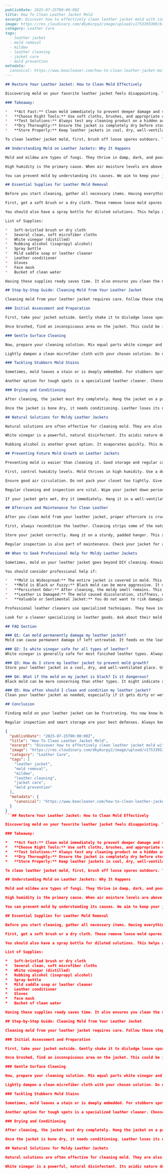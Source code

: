 ```markdown
---
publishDate: 2025-07-25T00:00:00Z
title: How To Clean Leather Jacket Mold
excerpt: Discover how to effectively clean leather jacket mold with simple steps and prevent future growth. Restore your cherished leather jacket today!
image: https://res.cloudinary.com/dky6urpy2/image/upload/v1753395309/blog_image_1753395309_lzeehc.webp
category: Leather Care
tags:
  - leather jacket
  - mold removal
  - mildew
  - leather cleaning
  - jacket care
  - mold prevention
metadata:
  canonical: https://www.beacleaner.com/how-to-clean-leather-jacket-mold
---

## Restore Your Leather Jacket: How to Clean Mold Effectively

Discovering mold on your favorite leather jacket feels disappointing. This common issue happens due to moisture and improper storage. You do not need to discard your jacket. With the right approach, you can restore its original beauty. Learning how to clean leather jacket mold is easy. This guide offers a complete plan to remove mold. It also provides steps to prevent its return. We will discuss essential supplies and detailed cleaning methods. We will also cover proper aftercare. Get ready to bring your leather jacket back to life.

### Takeaway:

*   **Act Fast:** Clean mold immediately to prevent deeper damage and stubborn stains.
*   **Choose Right Tools:** Use soft cloths, brushes, and appropriate cleaning solutions for leather.
*   **Test Solutions:** Always test any cleaning product on a hidden area first.
*   **Dry Thoroughly:** Ensure the jacket is completely dry before storage to prevent re-growth.
*   **Store Properly:** Keep leather jackets in cool, dry, well-ventilated spaces.

To clean leather jacket mold, first, brush off loose spores outdoors. Then, wipe the affected area with a damp cloth soaked in a diluted solution of white vinegar or rubbing alcohol. Follow up with a dedicated leather cleaner and conditioner. Always ensure the jacket air dries completely in a well-ventilated area away from direct heat or sunlight.

## Understanding Mold on Leather Jackets: Why It Happens

Mold and mildew are types of fungi. They thrive in damp, dark, and poorly ventilated places. Leather jackets provide a perfect environment for them to grow. Leather is a natural material. It can absorb moisture from the air. This makes it susceptible to mold growth. If you store your jacket in a humid closet, mold will likely appear.

High humidity is the primary cause. When air moisture levels are above 60%, mold spores activate. A jacket stored close to a damp wall or in a packed wardrobe traps moisture. This creates a microclimate for fungi. Lack of airflow also contributes to mold growth. Air circulation helps to dry out moisture. Without it, moisture sits on the leather surface. This invites mold to settle and spread. Poor cleaning or spills can also leave organic matter. Mold feeds on this.

You can prevent mold by understanding its causes. We aim to keep your jacket dry and aired out. This knowledge helps you take correct preventive steps. It also prepares you for effective cleaning. Identifying the type of mold helps too. Most leather jacket mold is surface mildew. This type is easier to remove than deep-seated black mold.

## Essential Supplies for Leather Mold Removal

Before you start cleaning, gather all necessary items. Having everything ready makes the process smooth. You will need a few simple things. These items help you clean your leather jacket safely and effectively. They protect the leather while removing mold.

First, get a soft brush or a dry cloth. These remove loose mold spores from the surface. You will need several clean, soft cloths for wiping. Microfiber cloths work well because they are gentle. Next, prepare your cleaning solutions. White vinegar is excellent for killing mold. Rubbing alcohol is another good option. A mild saddle soap or a specialized leather cleaner is also useful.

You should also have a spray bottle for diluted solutions. This helps apply the cleaner evenly. Finally, a leather conditioner is crucial. This rehydrates the leather after cleaning. It keeps the leather soft and prevents cracking. Ensure you have gloves to protect your hands. A face mask is also a good idea. It prevents you from inhaling mold spores.

List of Supplies:

*   Soft-bristled brush or dry cloth
*   Several clean, soft microfiber cloths
*   White vinegar (distilled)
*   Rubbing alcohol (isopropyl alcohol)
*   Spray bottle
*   Mild saddle soap or leather cleaner
*   Leather conditioner
*   Gloves
*   Face mask
*   Bucket of clean water

Having these supplies ready saves time. It also ensures you clean the mold correctly. Do not skip any items. Each plays a role in restoring your jacket. For more general advice on cleaning mold, you might find this helpful: [How to Clean Mold with Vinegar](https://beacleaner.com/how-to-clean-mold-with-vinegar).

## Step-by-Step Guide: Cleaning Mold from Your Leather Jacket

Cleaning mold from your leather jacket requires care. Follow these steps methodically. This ensures mold removal without damaging the leather. Always work in a well-ventilated area. Outdoors is best to avoid spreading spores indoors.

### Initial Assessment and Preparation

First, take your jacket outside. Gently shake it to dislodge loose spores. Use a soft-bristled brush or a dry cloth to brush away any visible mold. Be gentle to avoid pushing spores deeper into the leather. Brush in one direction. Do not scrub hard. Pay attention to seams and pockets where mold might hide. This initial step removes surface mold. It prevents cross-contamination during the wet cleaning stages. Always wear gloves and a mask during this part. This protects your health.

Once brushed, find an inconspicuous area on the jacket. This could be inside a sleeve cuff or under the collar. You will perform a patch test here. This test ensures your cleaning solution does not discolor or damage the leather. It is a vital step for any leather cleaning. My experience tells me skipping this can lead to regrets. If the test area reacts poorly, do not use that solution.

### Gentle Surface Cleaning

Now, prepare your cleaning solution. Mix equal parts white vinegar and water in a spray bottle. White vinegar is a natural mold killer. Alternatively, you can use rubbing alcohol diluted with water (1:1 ratio). Both solutions are effective against mold. I find vinegar works well for most common molds.

Lightly dampen a clean microfiber cloth with your chosen solution. Do not saturate the cloth. You want it damp, not dripping. Gently wipe the moldy areas of the jacket. Work in small sections. Wipe from the outside of the mold patch inwards. This prevents spreading spores to clean areas. Rinse your cloth frequently in clean water. Re-dampen it with the solution. Continue wiping until all visible mold is gone. Repeat this process as needed. For detailed steps on removing mold, check out [How to Clean Mold Off Leather Jacket](https://beacleaner.com/how-to-clean-mold-off-leather-jacket).

### Tackling Stubborn Mold Stains

Sometimes, mold leaves a stain or is deeply embedded. For stubborn spots, apply a small amount of mild saddle soap. Saddle soap is made for cleaning leather. Apply it with a damp cloth in a circular motion. This creates a light foam. The soap lifts dirt and mold residue from the leather's pores. Wipe away the soap residue with a separate clean, damp cloth. Make sure no soap film remains.

Another option for tough spots is a specialized leather cleaner. Choose one designed for your leather type. Follow the product instructions carefully. Some cleaners might require different application methods. Always test these cleaners on a hidden spot first. My experience has shown that patience is key here. Do not rush the process. If you face mildew specifically, this guide might help: [How to Clean Mildew Off Leather Jacket](https://beacleaner.com/how-to-clean-mildew-off-leather-jacket).

### Drying and Conditioning

After cleaning, the jacket must dry completely. Hang the jacket on a padded hanger. Place it in a well-ventilated room. Ensure it is away from direct sunlight or heat sources. Heat can dry leather too quickly, causing it to crack. Air circulation is vital for thorough drying. This step prevents mold from returning. It also preserves the leather's integrity. It might take 24 to 48 hours for the jacket to dry completely.

Once the jacket is bone dry, it needs conditioning. Leather loses its natural oils during cleaning. A good leather conditioner replenishes these oils. It keeps the leather soft, supple, and protected. Apply a small amount of conditioner to a clean cloth. Rub it into the leather in circular motions. Work in small sections. Let the conditioner absorb for a few minutes. Then, buff off any excess with another clean cloth. This step restores the jacket's luster. It also creates a protective barrier against future moisture. For a complete overview of leather jacket care, you might find this article useful: [How to Wash a Leather Jacket](https://beacleaner.com/how-to-wash-a-leather-jacket).

## Natural Solutions for Moldy Leather Jackets

Natural solutions are often effective for cleaning mold. They are also gentle on leather. White vinegar and rubbing alcohol are two common choices. Both have antifungal properties. They kill mold spores without harsh chemicals. This makes them safe for most leather types.

White vinegar is a powerful, natural disinfectant. Its acidic nature destroys mold. Mix equal parts white distilled vinegar and water. Use this solution for wiping down your jacket. The vinegar smell disappears as the jacket dries. I often use this method myself. It is simple and effective. It does not stain leather if used correctly. Ensure you dry the jacket thoroughly after using vinegar. This prevents any lingering moisture issues. Many people find success using vinegar for various mold issues, as discussed in [How to Clean Mold with Vinegar](https://beacleaner.com/how-to-clean-mold-with-vinegar).

Rubbing alcohol is another great option. It evaporates quickly. This makes it less likely to leave moisture behind. Mix rubbing alcohol with an equal amount of water. Apply this solution with a clean cloth. Alcohol is especially good for killing surface mold quickly. It also sanitizes the leather. Always test it first on an unseen area. Some very delicate leather types might react to alcohol. I suggest using isopropyl alcohol, commonly known as rubbing alcohol. Its quick drying property is a big plus. It makes the cleaning process more efficient.

## Preventing Future Mold Growth on Leather Jackets

Preventing mold is easier than cleaning it. Good storage and regular care keep your leather jacket safe. A little effort now saves you a lot of trouble later. This section outlines key prevention strategies. They help maintain your jacket's condition.

First, control humidity levels. Mold thrives in high humidity. Use a dehumidifier in your closet or storage area. This keeps the air dry. Aim for humidity levels below 50%. Silica gel packets can also absorb moisture. Place them in your closet or jacket storage bags. They are a simple, effective solution. These small packets draw moisture from the air. This protects your leather items.

Ensure good air circulation. Do not pack your closet too tightly. Give each jacket room to breathe. Airflow helps dissipate moisture. It prevents stagnant air. Hang your jacket on a padded hanger. This maintains its shape. It also allows air to circulate around it. Avoid storing leather jackets in plastic bags. Plastic traps moisture. This creates a perfect environment for mold. Use breathable garment bags instead.

Regular cleaning and inspection are vital. Wipe your jacket down periodically. Use a dry, soft cloth to remove dust and dirt. This prevents buildup that mold could feed on. Check for any signs of mold growth, especially in humid months. Catching mold early makes it easier to remove. I inspect my leather jackets every few months. This quick check helps me catch issues before they become big problems. For broader tips on keeping jackets clean without full washing, explore [How to Clean Jacket Without Washing](https://beacleaner.com/how-to-clean-jacket-without-washing).

If your jacket gets wet, dry it immediately. Hang it in a well-ventilated area. Do not use direct heat. Let it air dry naturally. Once dry, condition the leather. This replenishes moisture. It also protects the surface. Proper drying is perhaps the most important preventive step. It removes the moisture that mold needs to grow.

## Aftercare and Maintenance for Clean Leather

After you clean mold from your leather jacket, proper aftercare is crucial. This step ensures the leather stays healthy. It also helps prevent future mold issues. Maintenance extends the life of your beloved jacket. It keeps it looking its best for years.

First, always recondition the leather. Cleaning strips some of the natural oils from the leather. A good quality leather conditioner restores these oils. Apply it evenly with a clean, soft cloth. Work it into the leather in small sections. This makes the leather supple. It also creates a barrier against moisture. Condition your jacket every 3-6 months. More frequent conditioning might be needed in dry climates.

Store your jacket correctly. Hang it on a sturdy, padded hanger. This supports its shape. Place it in a cool, dry, and well-ventilated closet. Avoid direct sunlight. Sunlight can fade and dry out leather. Keep it away from heat sources like radiators. These can cause leather to crack. Never store your leather jacket in a plastic bag. Plastic traps humidity. Use a breathable cotton garment bag instead. This protects it from dust while allowing air to circulate.

Regular inspection is also part of maintenance. Check your jacket for any new mold growth, especially during humid seasons. Look for any dull spots or dry areas. Address these quickly. Wipe down your jacket with a dry cloth periodically. This removes dust and light dirt. This simple habit keeps your jacket clean. It also helps you spot potential problems early. By following these steps, you safeguard your leather investment. You ensure it remains a stylish and durable part of your wardrobe. If you need to clean a really mouldy jacket, the process is similar: [How to Clean a Mouldy Leather Jacket](https://beacleaner.com/how-to-clean-a-mouldy-leather-jacket).

## When to Seek Professional Help for Moldy Leather Jackets

Sometimes, mold on your leather jacket goes beyond DIY cleaning. Knowing when to call a professional is important. It can save your jacket from permanent damage. Professionals have tools and knowledge for severe cases.

You should consider professional help if:

*   **Mold is Widespread:** The entire jacket is covered in mold. This indicates a deep-seated problem.
*   **Mold is Black or Fuzzy:** Black mold can be more aggressive. It might also be hazardous to health. Fuzzy mold often means a deeper infestation.
*   **Persistent Odor:** After cleaning, the moldy smell remains. This means spores are still present.
*   **Leather is Damaged:** The mold caused discoloration, stiffness, or cracks. Professionals can assess and repair such damage.
*   **Valuable or Sentimental Jacket:** You do not want to risk damaging a cherished item. A professional ensures proper care.

Professional leather cleaners use specialized techniques. They have industrial-grade cleaning agents. These remove mold effectively. They also restore leather's condition. They can re-dye faded areas. They can also recondition stiff leather. They understand different leather types. They know how to treat each one.

Look for a cleaner specializing in leather goods. Ask about their mold removal process. Check reviews. A good professional can work wonders. They can restore your jacket to its former glory. This investment protects your jacket. It also ensures it is safe to wear again. Do not hesitate to seek expert advice when needed. It is a smart decision for serious mold issues.

## FAQ Section

### Q1: Can mold permanently damage my leather jacket?
Mold can cause permanent damage if left untreated. It feeds on the leather's natural oils. This leads to dryness, discoloration, and cracking. Early removal prevents these issues. Surface mold is generally easier to clean than deeply embedded mold. Act quickly to preserve your jacket.

### Q2: Is white vinegar safe for all types of leather?
White vinegar is generally safe for most finished leather types. Always dilute it with water (1:1 ratio). Test it on an inconspicuous area first. This step ensures no discoloration or damage occurs. Avoid using it on suede or nubuck leather. These require specialized cleaning methods.

### Q3: How do I store my leather jacket to prevent mold growth?
Store your leather jacket in a cool, dry, and well-ventilated place. Use a sturdy, padded hanger. Avoid plastic bags, which trap moisture. Opt for breathable garment bags instead. Consider using a dehumidifier or silica gel packets in your closet to control humidity.

### Q4: What if the mold on my jacket is black? Is it dangerous?
Black mold can be more concerning than other types. It might indicate a more severe infestation. While not all black mold is toxic, it is best to handle it with caution. Wear gloves and a mask. If the black mold is widespread or you are concerned, seek professional cleaning.

### Q5: How often should I clean and condition my leather jacket?
Clean your leather jacket as needed, especially if it gets dirty or wet. Condition it every 3 to 6 months. This replenishes its oils. It also keeps the leather supple and protected. Regular maintenance prevents many common issues. It ensures your jacket lasts longer.

## Conclusion

Finding mold on your leather jacket can be frustrating. You now know how to tackle this problem directly. We covered identifying mold, gathering supplies, and performing detailed cleaning. You learned about natural solutions like vinegar and alcohol. We also discussed crucial prevention and aftercare steps. Remember, timely action and proper care protect your leather.

Regular inspection and smart storage are your best defenses. Always keep your jacket dry. Ensure good air circulation around it. If the mold is severe or persistent, do not hesitate to seek professional help. Your leather jacket is an investment. Giving it proper care ensures it remains a stylish part of your wardrobe. Take action today. Restore your favorite leather jacket to its clean, pristine condition. This guide empowers you to effectively clean leather jacket mold. It helps you keep your leather looking great for many years.
```
```json
{
  "publishDate": "2025-07-25T00:00:00Z",
  "title": "How To Clean Leather Jacket Mold",
  "excerpt": "Discover how to effectively clean leather jacket mold with simple steps and prevent future growth. Restore your cherished leather jacket today!",
  "image": "https://res.cloudinary.com/dky6urpy2/image/upload/v1753395309/blog_image_1753395309_lzeehc.webp",
  "category": "Leather Care",
  "tags": [
    "leather jacket",
    "mold removal",
    "mildew",
    "leather cleaning",
    "jacket care",
    "mold prevention"
  ],
  "metadata": {
    "canonical": "https://www.beacleaner.com/how-to-clean-leather-jacket-mold"
  }
}
```## Restore Your Leather Jacket: How to Clean Mold Effectively

Discovering mold on your favorite leather jacket feels disappointing. This common issue happens due to moisture and improper storage. You do not need to discard your jacket. With the right approach, you can restore its original beauty. Learning how to clean leather jacket mold is easy. This guide offers a complete plan to remove mold. It also provides steps to prevent its return. We will discuss essential supplies and detailed cleaning methods. We will also cover proper aftercare. Get ready to bring your leather jacket back to life.

### Takeaway:

*   **Act Fast:** Clean mold immediately to prevent deeper damage and stubborn stains.
*   **Choose Right Tools:** Use soft cloths, brushes, and appropriate cleaning solutions for leather.
*   **Test Solutions:** Always test any cleaning product on a hidden area first.
*   **Dry Thoroughly:** Ensure the jacket is completely dry before storage to prevent re-growth.
*   **Store Properly:** Keep leather jackets in cool, dry, well-ventilated spaces.

To clean leather jacket mold, first, brush off loose spores outdoors. Then, wipe the affected area with a damp cloth soaked in a diluted solution of white vinegar or rubbing alcohol. Follow up with a dedicated leather cleaner and conditioner. Always ensure the jacket air dries completely in a well-ventilated area away from direct heat or sunlight.

## Understanding Mold on Leather Jackets: Why It Happens

Mold and mildew are types of fungi. They thrive in damp, dark, and poorly ventilated places. Leather jackets provide a perfect environment for them to grow. Leather is a natural material. It can absorb moisture from the air. This makes it susceptible to mold growth. If you store your jacket in a humid closet, mold will likely appear.

High humidity is the primary cause. When air moisture levels are above 60%, mold spores activate. A jacket stored close to a damp wall or in a packed wardrobe traps moisture. This creates a microclimate for fungi. Lack of airflow also contributes to mold growth. Air circulation helps to dry out moisture. Without it, moisture sits on the leather surface. This invites mold to settle and spread. Poor cleaning or spills can also leave organic matter. Mold feeds on this.

You can prevent mold by understanding its causes. We aim to keep your jacket dry and aired out. This knowledge helps you take correct preventive steps. It also prepares you for effective cleaning. Identifying the type of mold helps too. Most leather jacket mold is surface mildew. This type is easier to remove than deep-seated black mold.

## Essential Supplies for Leather Mold Removal

Before you start cleaning, gather all necessary items. Having everything ready makes the process smooth. You will need a few simple things. These items help you clean your leather jacket safely and effectively. They protect the leather while removing mold.

First, get a soft brush or a dry cloth. These remove loose mold spores from the surface. You will need several clean, soft cloths for wiping. Microfiber cloths work well because they are gentle. Next, prepare your cleaning solutions. White vinegar is excellent for killing mold. Rubbing alcohol is another good option. A mild saddle soap or a specialized leather cleaner is also useful.

You should also have a spray bottle for diluted solutions. This helps apply the cleaner evenly. Finally, a leather conditioner is crucial. This rehydrates the leather after cleaning. It keeps the leather soft and prevents cracking. Ensure you have gloves to protect your hands. A face mask is also a good idea. It prevents you from inhaling mold spores.

List of Supplies:

*   Soft-bristled brush or dry cloth
*   Several clean, soft microfiber cloths
*   White vinegar (distilled)
*   Rubbing alcohol (isopropyl alcohol)
*   Spray bottle
*   Mild saddle soap or leather cleaner
*   Leather conditioner
*   Gloves
*   Face mask
*   Bucket of clean water

Having these supplies ready saves time. It also ensures you clean the mold correctly. Do not skip any items. Each plays a role in restoring your jacket. For more general advice on cleaning mold, you might find this helpful: [How to Clean Mold with Vinegar](https://beacleaner.com/how-to-clean-mold-with-vinegar).

## Step-by-Step Guide: Cleaning Mold from Your Leather Jacket

Cleaning mold from your leather jacket requires care. Follow these steps methodically. This ensures mold removal without damaging the leather. Always work in a well-ventilated area. Outdoors is best to avoid spreading spores indoors.

### Initial Assessment and Preparation

First, take your jacket outside. Gently shake it to dislodge loose spores. Use a soft-bristled brush or a dry cloth to brush away any visible mold. Be gentle to avoid pushing spores deeper into the leather. Brush in one direction. Do not scrub hard. Pay attention to seams and pockets where mold might hide. This initial step removes surface mold. It prevents cross-contamination during the wet cleaning stages. Always wear gloves and a mask during this part. This protects your health.

Once brushed, find an inconspicuous area on the jacket. This could be inside a sleeve cuff or under the collar. You will perform a patch test here. This test ensures your cleaning solution does not discolor or damage the leather. It is a vital step for any leather cleaning. My experience tells me skipping this can lead to regrets. If the test area reacts poorly, do not use that solution.

### Gentle Surface Cleaning

Now, prepare your cleaning solution. Mix equal parts white vinegar and water in a spray bottle. White vinegar is a natural mold killer. Alternatively, you can use rubbing alcohol diluted with water (1:1 ratio). Both solutions are effective against mold. I find vinegar works well for most common molds.

Lightly dampen a clean microfiber cloth with your chosen solution. Do not saturate the cloth. You want it damp, not dripping. Gently wipe the moldy areas of the jacket. Work in small sections. Wipe from the outside of the mold patch inwards. This prevents spreading spores to clean areas. Rinse your cloth frequently in clean water. Re-dampen it with the solution. Continue wiping until all visible mold is gone. Repeat this process as needed. For detailed steps on removing mold, check out [How to Clean Mold Off Leather Jacket](https://beacleaner.com/how-to-clean-mold-off-leather-jacket).

### Tackling Stubborn Mold Stains

Sometimes, mold leaves a stain or is deeply embedded. For stubborn spots, apply a small amount of mild saddle soap. Saddle soap is made for cleaning leather. Apply it with a damp cloth in a circular motion. This creates a light foam. The soap lifts dirt and mold residue from the leather's pores. Wipe away the soap residue with a separate clean, damp cloth. Make sure no soap film remains.

Another option for tough spots is a specialized leather cleaner. Choose one designed for your leather type. Follow the product instructions carefully. Some cleaners might require different application methods. Always test these cleaners on a hidden spot first. My experience has shown that patience is key here. Do not rush the process. If you face mildew specifically, this guide might help: [How to Clean Mildew Off Leather Jacket](https://beacleaner.com/how-to-clean-mildew-off-leather-jacket).

### Drying and Conditioning

After cleaning, the jacket must dry completely. Hang the jacket on a padded hanger. Place it in a well-ventilated room. Ensure it is away from direct sunlight or heat sources. Heat can dry leather too quickly, causing it to crack. Air circulation is vital for thorough drying. This step prevents mold from returning. It also preserves the leather's integrity. It might take 24 to 48 hours for the jacket to dry completely.

Once the jacket is bone dry, it needs conditioning. Leather loses its natural oils during cleaning. A good leather conditioner replenishes these oils. It keeps the leather soft, supple, and protected. Apply a small amount of conditioner to a clean cloth. Rub it into the leather in circular motions. Work in small sections. Let the conditioner absorb for a few minutes. Then, buff off any excess with another clean cloth. This step restores the jacket's luster. It also creates a protective barrier against future moisture. For a complete overview of leather jacket care, you might find this article useful: [How to Wash a Leather Jacket](https://beacleaner.com/how-to-wash-a-leather-jacket).

## Natural Solutions for Moldy Leather Jackets

Natural solutions are often effective for cleaning mold. They are also gentle on leather. White vinegar and rubbing alcohol are two common choices. Both have antifungal properties. They kill mold spores without harsh chemicals. This makes them safe for most leather types.

White vinegar is a powerful, natural disinfectant. Its acidic nature destroys mold. Mix equal parts white distilled vinegar and water. Use this solution for wiping down your jacket. The vinegar smell disappears as the jacket dries. I often use this method myself. It is simple and effective. It does not stain leather if used correctly. Ensure you dry the jacket thoroughly after using vinegar. This prevents any lingering moisture issues. Many people find success